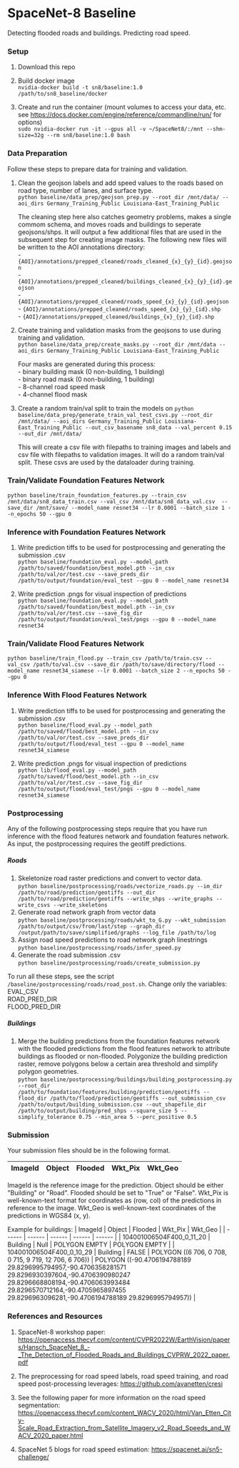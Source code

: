 # SpaceNet-8 Baseline
Detecting flooded roads and buildings. Predicting road speed.

### Setup
1. Download this repo  

2. Build docker image  
`nvidia-docker build -t sn8/baseline:1.0 /path/to/sn8_baseline/docker`

3. Create and run the container (mount volumes to access your data, etc. see https://docs.docker.com/engine/reference/commandline/run/ for options)  
`sudo nvidia-docker run -it --gpus all -v ~/SpaceNet8/:/mnt --shm-size=32g --rm sn8/baseline:1.0 bash`


### Data Preparation
Follow these steps to prepare data for training and validation. 

1. Clean the geojson labels and add speed values to the roads based on road type, number of lanes, and surface type.  
`python baseline/data_prep/geojson_prep.py --root_dir /mnt/data/ --aoi_dirs Germany_Training_Public Louisiana-East_Training_Public`


    The cleaning step here also catches geometry problems, makes a single commom schema, and moves roads and buildings to seperate geojsons/shps. It will output a few additional files that are used in the subsequent step for creating image masks. The following new files will be written to the AOI annotations directory:  
        - `{AOI}/annotations/prepped_cleaned/roads_cleaned_{x}_{y}_{id}.geojson`  
        - `{AOI}/annotations/prepped_cleaned/buildings_cleaned_{x}_{y}_{id}.geojson`  
        - `{AOI}/annotations/prepped_cleaned/roads_speed_{x}_{y}_{id}.geojson`  
        - `{AOI}/annotations/prepped_cleaned/roads_speed_{x}_{y}_{id}.shp`  
        - `{AOI}/annotations/prepped_cleaned/buildings_{x}_{y}_{id}.shp`  

2. Create training and validation masks from the geojsons to use during training and validation.  
`python baseline/data_prep/create_masks.py --root_dir /mnt/data --aoi_dirs Germany_Training_Public Louisiana-East_Training_Public`

    Four masks are generated during this process:  
        - binary building mask (0 non-building, 1 building)  
        - binary road mask (0 non-building, 1 building)  
        - 8-channel road speed mask  
        - 4-channel flood mask  

3. Create a random train/val split to train the models on
`python baseline/data_prep/generate_train_val_test_csvs.py --root_dir /mnt/data/ --aoi_dirs Germany_Training_Public Louisiana-East_Training_Public --out_csv_basename sn8_data --val_percent 0.15 --out_dir /mnt/data/`

    This will create a csv file with filepaths to training images and labels and csv file with filepaths to validation images. It will do a random train/val split. These csvs are used by the dataloader during training. 

### Train/Validate Foundation Features Network  
`python baseline/train_foundation_features.py --train_csv /mnt/data/sn8_data_train.csv --val_csv /mnt/data/sn8_data_val.csv  --save_dir /mnt/save/ --model_name resnet34 --lr 0.0001 --batch_size 1 --n_epochs 50 --gpu 0`

### Inference with Foundation Features Network  
1. Write prediction tiffs to be used for postprocessing and generating the submission .csv  
`python baseline/foundation_eval.py --model_path /path/to/saved/foundation/best_model.pth --in_csv /path/to/val/or/test.csv --save_preds_dir /path/to/output/foundation/eval_test --gpu 0 --model_name resnet34`  

2. Write prediction .pngs for visual inspection of predictions  
`python baseline/foundation_eval.py --model_path /path/to/saved/foundation/best_model.pth --in_csv /path/to/val/or/test.csv --save_fig_dir /path/to/output/foundation/eval_test/pngs --gpu 0 --model_name resnet34`  

### Train/Validate Flood Features Network  
`python baseline/train_flood.py --train_csv /path/to/train.csv --val_csv /path/to/val.csv --save_dir /path/to/save/directory/flood --model_name resnet34_siamese --lr 0.0001 --batch_size 2 --n_epochs 50 --gpu 0`  

### Inference With Flood Features Network
1. Write prediction tiffs to be used for postprocessing and generating the submission .csv  
    `python baseline/flood_eval.py --model_path /path/to/saved/flood/best_model.pth --in_csv /path/to/val/or/test.csv --save_preds_dir /path/to/output/flood/eval_test --gpu 0 --model_name resnet34_siamese`    

2. Write prediction .pngs for visual inspection of predictions  
    `python lib/flood_eval.py --model_path /path/to/saved/flood/best_model.pth --in_csv /path/to/val/or/test.csv --save_fig_dir /path/to/output/flood/eval_test/pngs --gpu 0 --model_name resnet34_siamese`    

### Postprocessing
Any of the following postprocessing steps require that you have run inference with the flood features network and foundation features network. As input, the postprocessing requires the geotiff predictions.  

##### Roads
1. Skeletonize road raster predictions and convert to vector data.  
    `python baseline/postprocessing/roads/vectorize_roads.py --im_dir /path/to/road/prediction/geotiffs --out_dir /path/to/road/prediction/geotiffs --write_shps --write_graphs --write_csvs --write_skeletons`
2. Generate road network graph from vector data  
    `python baseline/postprocessing/roads/wkt_to_G.py --wkt_submission /path/to/output/csv/from/last/step --graph_dir /output/path/to/save/simplified/graphs --log_file /path/to/log`
3. Assign road speed predictions to road network graph linestrings  
    `python baseline/postprocessing/roads/infer_speed.py `
4. Generate the road submission .csv  
    `python baseline/postprocessing/roads/create_submission.py`

To run all these steps, see the script `/baseline/postprocessing/roads/road_post.sh`. Change only the variables:  
    EVAL_CSV  
    ROAD_PRED_DIR  
    FLOOD_PRED_DIR  

##### Buildings
1. Merge the building predictions from the foundation features network with the flooded predictions from the flood features network to attribute buildings as flooded or non-flooded. Polygonize the building prediction raster, remove polygons below a certain area threshold and simplify polygon geometries.  
    `python baseline/postprocessing/buildings/building_postprocessing.py --root_dir /path/to/foundation/features/building/prediction/geotiffs --flood_dir /path/to/flood/prediction/geotiffs --out_submission_csv /path/to/output/building_submission.csv --out_shapefile_dir /path/to/output/building/pred_shps --square_size 5 --simplify_tolerance 0.75 --min_area 5 --perc_positive 0.5`

### Submission
Your submission files should be in the following format.

| ImageId | Object | Flooded | Wkt_Pix | Wkt_Geo |
| ------ | ------ | ------ | ------ | ------ |

ImageId is the reference image for the prediction. Object should be either "Building" or "Road". Flooded should be set to "True" or "False". Wkt_Pix is well-known-text format for coordinates as (row, col) of the predictions in reference to the image. Wkt_Geo is well-known-text coordinates of the predictions in WGS84 (x, y). 

Example for buildings: 
| ImageId | Object | Flooded | Wkt_Pix | Wkt_Geo |
| ------ | ------ | ------ | ------ | ------ |
| 104001006504F400_0_11_20 | Building | Null | POLYGON EMPTY | POLYGON EMPTY |
| 104001006504F400_0_10_29 | Building | FALSE | POLYGON ((6 706, 0 708, 0 715, 9 719, 12 706, 6 706)) | POLYGON ((-90.4706194788189 29.8296995794957,-90.4706358281571 29.8296930397604,-90.4706390980247 29.8296668808194,-90.4706063993484 29.8296570712164,-90.4705965897455 29.8296963096281,-90.4706194788189 29.8296995794957)) |  


### References and Resources
1. SpaceNet-8 workshop paper: https://openaccess.thecvf.com/content/CVPR2022W/EarthVision/papers/Hansch_SpaceNet_8_-_The_Detection_of_Flooded_Roads_and_Buildings_CVPRW_2022_paper.pdf

2. The preprocessing for road speed labels, road speed training, and road speed post-processing leverages: https://github.com/avanetten/cresi  

3. See the following paper for more information on the road speed segmentation: https://openaccess.thecvf.com/content_WACV_2020/html/Van_Etten_City-Scale_Road_Extraction_from_Satellite_Imagery_v2_Road_Speeds_and_WACV_2020_paper.html  

3. SpaceNet 5 blogs for road speed estimation: https://spacenet.ai/sn5-challenge/
